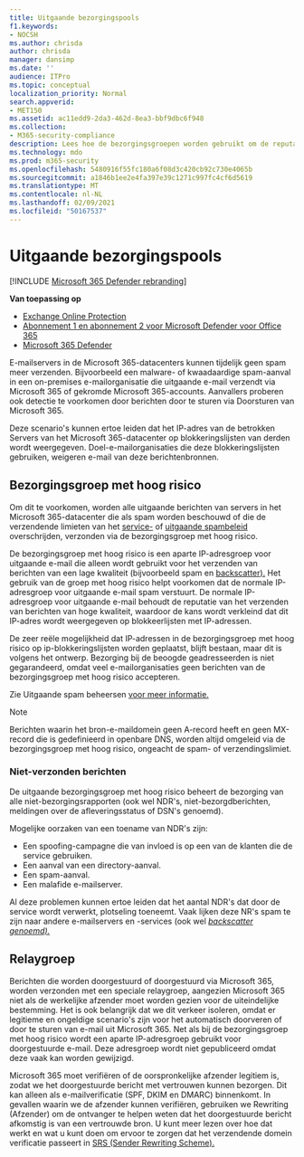 ```yaml
---
title: Uitgaande bezorgingspools
f1.keywords:
- NOCSH
ms.author: chrisda
author: chrisda
manager: dansimp
ms.date: ''
audience: ITPro
ms.topic: conceptual
localization_priority: Normal
search.appverid:
- MET150
ms.assetid: ac11edd9-2da3-462d-8ea3-bbf9dbc6f948
ms.collection:
- M365-security-compliance
description: Lees hoe de bezorgingsgroepen worden gebruikt om de reputatie van e-mailservers in de Microsoft 365-datacenters te beschermen.
ms.technology: mdo
ms.prod: m365-security
ms.openlocfilehash: 5480916f55fc180a6f08d3c420cb92c730e4065b
ms.sourcegitcommit: a1846b1ee2e4fa397e39c1271c997fc4cf6d5619
ms.translationtype: MT
ms.contentlocale: nl-NL
ms.lasthandoff: 02/09/2021
ms.locfileid: "50167537"
---
```

# <a name="outbound-delivery-pools"></a>Uitgaande bezorgingspools

[!INCLUDE [Microsoft 365 Defender rebranding](../includes/microsoft-defender-for-office.md)]

**Van toepassing op**
- [Exchange Online Protection](https://go.microsoft.com/fwlink/?linkid=2148611)
- [Abonnement 1 en abonnement 2 voor Microsoft Defender voor Office 365](https://go.microsoft.com/fwlink/?linkid=2148715)
- [Microsoft 365 Defender](https://go.microsoft.com/fwlink/?linkid=2118804)

E-mailservers in de Microsoft 365-datacenters kunnen tijdelijk geen spam meer verzenden. Bijvoorbeeld een malware- of kwaadaardige spam-aanval in een on-premises e-mailorganisatie die uitgaande e-mail verzendt via Microsoft 365 of gekromde Microsoft 365-accounts. Aanvallers proberen ook detectie te voorkomen door berichten door te sturen via Doorsturen van Microsoft 365.

Deze scenario's kunnen ertoe leiden dat het IP-adres van de betrokken Servers van het Microsoft 365-datacenter op blokkeringslijsten van derden wordt weergegeven. Doel-e-mailorganisaties die deze blokkeringslijsten gebruiken, weigeren e-mail van deze berichtenbronnen.

## <a name="high-risk-delivery-pool"></a>Bezorgingsgroep met hoog risico
Om dit te voorkomen, worden alle uitgaande berichten van servers in het Microsoft 365-datacenter die als spam worden beschouwd of die de verzendende limieten van het [service-](https://docs.microsoft.com/office365/servicedescriptions/exchange-online-service-description/exchange-online-limits#sending-limits-across-office-365-options) of [uitgaande spambeleid](configure-the-outbound-spam-policy.md) overschrijden, verzonden via de bezorgingsgroep met hoog risico.

De bezorgingsgroep met hoog risico is een aparte IP-adresgroep voor uitgaande e-mail die alleen wordt gebruikt voor het verzenden van berichten van een lage kwaliteit (bijvoorbeeld spam en [backscatter).](backscatter-messages-and-eop.md) Het gebruik van de groep met hoog risico helpt voorkomen dat de normale IP-adresgroep voor uitgaande e-mail spam verstuurt. De normale IP-adresgroep voor uitgaande e-mail behoudt de reputatie van het verzenden van berichten van hoge kwaliteit, waardoor de kans wordt verkleind dat dit IP-adres wordt weergegeven op blokkeerlijsten met IP-adressen.

De zeer reële mogelijkheid dat IP-adressen in de bezorgingsgroep met hoog risico op ip-blokkeringslijsten worden geplaatst, blijft bestaan, maar dit is volgens het ontwerp. Bezorging bij de beoogde geadresseerden is niet gegarandeerd, omdat veel e-mailorganisaties geen berichten van de bezorgingsgroep met hoog risico accepteren.

Zie Uitgaande spam beheersen [voor meer informatie.](outbound-spam-controls.md)

> [!NOTE]
> Berichten waarin het bron-e-maildomein geen A-record heeft en geen MX-record die is gedefinieerd in openbare DNS, worden altijd omgeleid via de bezorgingsgroep met hoog risico, ongeacht de spam- of verzendingslimiet.

### <a name="bounce-messages"></a>Niet-verzonden berichten

De uitgaande bezorgingsgroep met hoog risico beheert de bezorging van alle niet-bezorgingsrapporten (ook wel NDR's, niet-bezorgdberichten, meldingen over de afleveringsstatus of DSN's genoemd).

Mogelijke oorzaken van een toename van NDR's zijn:

- Een spoofing-campagne die van invloed is op een van de klanten die de service gebruiken.
- Een aanval van een directory-aanval.
- Een spam-aanval.
- Een malafide e-mailserver.

Al deze problemen kunnen ertoe leiden dat het aantal NDR's dat door de service wordt verwerkt, plotseling toeneemt. Vaak lijken deze NR's spam te zijn naar andere e-mailservers en -services (ook wel _[backscatter genoemd).](backscatter-messages-and-eop.md)_

## <a name="relay-pool"></a>Relaygroep

Berichten die worden doorgestuurd of doorgestuurd via Microsoft 365, worden verzonden met een speciale relaygroep, aangezien Microsoft 365 niet als de werkelijke afzender moet worden gezien voor de uiteindelijke bestemming. Het is ook belangrijk dat we dit verkeer isoleren, omdat er legitieme en ongeldige scenario's zijn voor het automatisch doorveren of door te sturen van e-mail uit Microsoft 365. Net als bij de bezorgingsgroep met hoog risico wordt een aparte IP-adresgroep gebruikt voor doorgestuurde e-mail. Deze adresgroep wordt niet gepubliceerd omdat deze vaak kan worden gewijzigd.

Microsoft 365 moet verifiëren of de oorspronkelijke afzender legitiem is, zodat we het doorgestuurde bericht met vertrouwen kunnen bezorgen. Dit kan alleen als e-mailverificatie (SPF, DKIM en DMARC) binnenkomt. In gevallen waarin we de afzender kunnen verifiëren, gebruiken we Rewriting (Afzender) om de ontvanger te helpen weten dat het doorgestuurde bericht afkomstig is van een vertrouwde bron. U kunt meer lezen over hoe dat werkt en wat u kunt doen om ervoor te zorgen dat het verzendende domein verificatie passeert in [SRS (Sender Rewriting Scheme).](https://docs.microsoft.com/office365/troubleshoot/antispam/sender-rewriting-scheme)
